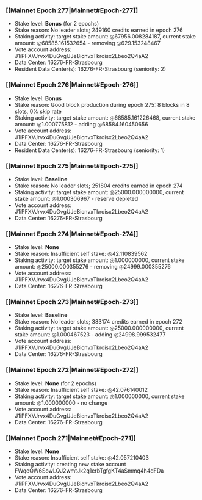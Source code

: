 ### [[Mainnet Epoch 277|Mainnet#Epoch-277]]
* Stake level: **Bonus** (for 2 epochs)
* Stake reason: No leader slots; 249160 credits earned in epoch 276
* Staking activity: target stake amount: ◎67956.008284187, current stake amount: ◎68585.161532654 - removing ◎629.153248467
* Vote account address: J1iPFXVJrvx4DuGvgUJeBicnvxTkroisx2Lbeo2Q4aA2
* Data Center: 16276-FR-Strasbourg
* Resident Data Center(s): 16276-FR-Strasbourg (seniority: 2)
### [[Mainnet Epoch 276|Mainnet#Epoch-276]]
* Stake level: **Bonus**
* Stake reason: Good block production during epoch 275: 8 blocks in 8 slots, 0% skip rate
* Staking activity: target stake amount: ◎68585.161226468, current stake amount: ◎1.000775812 - adding ◎68584.160450656
* Vote account address: J1iPFXVJrvx4DuGvgUJeBicnvxTkroisx2Lbeo2Q4aA2
* Data Center: 16276-FR-Strasbourg
* Resident Data Center(s): 16276-FR-Strasbourg (seniority: 1)
### [[Mainnet Epoch 275|Mainnet#Epoch-275]]
* Stake level: **Baseline**
* Stake reason: No leader slots; 251804 credits earned in epoch 274
* Staking activity: target stake amount: ◎25000.000000000, current stake amount: ◎1.000306967 - reserve depleted
* Vote account address: J1iPFXVJrvx4DuGvgUJeBicnvxTkroisx2Lbeo2Q4aA2
* Data Center: 16276-FR-Strasbourg
### [[Mainnet Epoch 274|Mainnet#Epoch-274]]
* Stake level: **None**
* Stake reason: Insufficient self stake: ◎42.110839562
* Staking activity: target stake amount: ◎1.000000000, current stake amount: ◎25000.000355276 - removing ◎24999.000355276
* Vote account address: J1iPFXVJrvx4DuGvgUJeBicnvxTkroisx2Lbeo2Q4aA2
* Data Center: 16276-FR-Strasbourg
### [[Mainnet Epoch 273|Mainnet#Epoch-273]]
* Stake level: **Baseline**
* Stake reason: No leader slots; 383174 credits earned in epoch 272
* Staking activity: target stake amount: ◎25000.000000000, current stake amount: ◎1.000467523 - adding ◎24998.999532477
* Vote account address: J1iPFXVJrvx4DuGvgUJeBicnvxTkroisx2Lbeo2Q4aA2
* Data Center: 16276-FR-Strasbourg
### [[Mainnet Epoch 272|Mainnet#Epoch-272]]
* Stake level: **None** (for 2 epochs)
* Stake reason: Insufficient self stake: ◎42.076140012
* Staking activity: target stake amount: ◎1.000000000, current stake amount: ◎1.000000000 - no change
* Vote account address: J1iPFXVJrvx4DuGvgUJeBicnvxTkroisx2Lbeo2Q4aA2
* Data Center: 16276-FR-Strasbourg
### [[Mainnet Epoch 271|Mainnet#Epoch-271]]
* Stake level: **None**
* Stake reason: Insufficient self stake: ◎42.057210403
* Staking activity: creating new stake account FWqeQW6SowLQJ2wmtJk2q1erbTgfgKT4aSmmq4h4dFDa
* Vote account address: J1iPFXVJrvx4DuGvgUJeBicnvxTkroisx2Lbeo2Q4aA2
* Data Center: 16276-FR-Strasbourg
